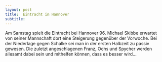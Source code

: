 ```yaml
---
layout: post
title:  Eintracht in Hannover
subtitle:  
---
```


Am Samstag spielt die Eintracht bei Hannover 96. Michael Skibbe erwartet von seiner Mannschaft dort eine Steigerung gegenüber der Vorwoche. Bei der Niederlage gegen Schalke sei man in der ersten Halbzeit zu passiv gewesen. Die zuletzt angeschlagenen Franz, Ochs und Spycher werden allesamt dabei sein und mithelfen können, dass es besser wird...


